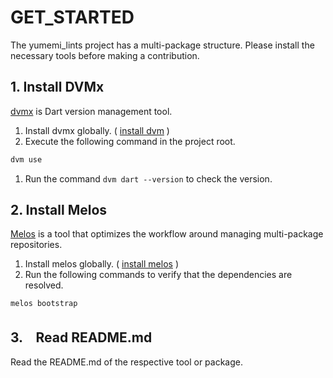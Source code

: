 # GET_STARTED
The yumemi_lints project has a multi-package structure.
Please install the necessary tools before making a contribution.

## 1. Install DVMx
[dvmx] is Dart version management tool.
1. Install dvmx globally. ( [install dvm] )
2. Execute the following command in the project root.
```bash
dvm use
```
1. Run the command `dvm dart --version` to check the version.


## 2. Install Melos
[Melos] is a tool that optimizes the workflow around managing multi-package repositories.

1. Install melos globally. ( [install melos] )
2. Run the following commands to verify that the dependencies are resolved.
```bash
melos bootstrap
```

## 3.　Read README.md
Read the README.md of the respective tool or package.

<!-- Links -->
[dvmx]: https://pub.dev/packages/dvmx
[install dvm]: https://pub.dev/packages/dvmx/install
[Melos]: https://pub.dev/packages/melos
[install melos]: https://pub.dev/packages/melos/install
